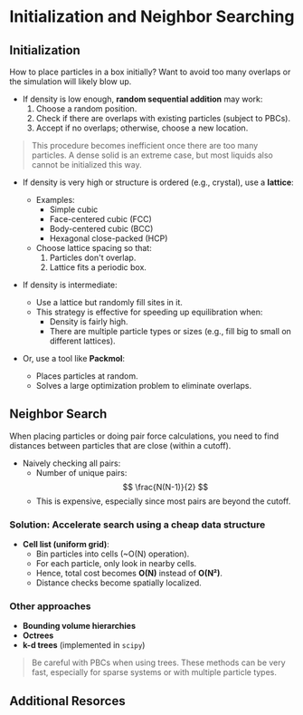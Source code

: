 # Initialization and Neighbor Searching

## Initialization

How to place particles in a box initially?
Want to avoid too many overlaps or the simulation will likely blow up.

- If density is low enough, **random sequential addition** may work:
  1. Choose a random position.
  2. Check if there are overlaps with existing particles (subject to PBCs).
  3. Accept if no overlaps; otherwise, choose a new location.

> This procedure becomes inefficient once there are too many particles.
> A dense solid is an extreme case, but most liquids also cannot be initialized this way.

- If density is very high or structure is ordered (e.g., crystal), use a **lattice**:
  - Examples:
    - Simple cubic
    - Face-centered cubic (FCC)
    - Body-centered cubic (BCC)
    - Hexagonal close-packed (HCP)
  - Choose lattice spacing so that:
    1. Particles don't overlap.
    2. Lattice fits a periodic box.

- If density is intermediate:
  - Use a lattice but randomly fill sites in it.
  - This strategy is effective for speeding up equilibration when:
    - Density is fairly high.
    - There are multiple particle types or sizes (e.g., fill big to small on different lattices).

- Or, use a tool like **Packmol**:
  - Places particles at random.
  - Solves a large optimization problem to eliminate overlaps.

## Neighbor Search

When placing particles or doing pair force calculations, you need to find distances between particles that are close (within a cutoff).

- Naively checking all pairs:
  - Number of unique pairs:
    $$ \frac{N(N-1)}{2} $$
  - This is expensive, especially since most pairs are beyond the cutoff.

### Solution: Accelerate search using a cheap data structure

- **Cell list (uniform grid)**:
  - Bin particles into cells (~O(N) operation).
  - For each particle, only look in nearby cells.
  - Hence, total cost becomes **O(N)** instead of **O(N²)**.
  - Distance checks become spatially localized.

### Other approaches

- **Bounding volume hierarchies**
- **Octrees**
- **k-d trees** (implemented in `scipy`)

> Be careful with PBCs when using trees.
> These methods can be very fast, especially for sparse systems or with multiple particle types.

## Additional Resorces
